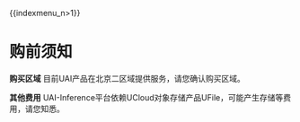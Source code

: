 {{indexmenu_n>1}}

# 购前须知

**购买区域**
目前UAI产品在北京二区域提供服务，请您确认购买区域。

**其他费用**
UAI-Inference平台依赖UCloud对象存储产品UFile，可能产生存储等费用，请您知悉。

